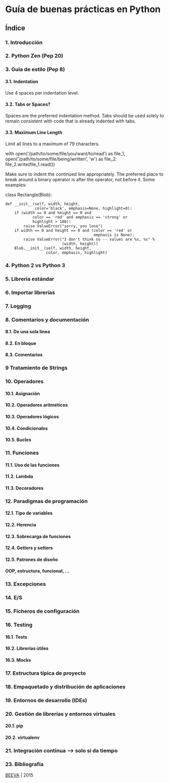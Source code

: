 # Guía de buenas prácticas en Python

## Índice

### 1. Introducción
### 2. Python Zen (Pep 20)
### 3. Guia de estilo (Pep 8)
#### 3.1. Indentation
Use 4 spaces per indentation level.

#### 3.2. Tabs or Spaces?

Spaces are the preferred indentation method.
Tabs should be used solely to remain consistent with code that is already indented with tabs.

#### 3.3. Maximum Line Length
Limit all lines to a maximum of 79 characters.

with open('/path/to/some/file/you/want/to/read') as file_1, \
     open('/path/to/some/file/being/written', 'w') as file_2:
    file_2.write(file_1.read())

Make sure to indent the continued line appropriately. The preferred place to break around a binary operator is after the operator, not before it. Some examples:

class Rectangle(Blob):

    def __init__(self, width, height,
                 color='black', emphasis=None, highlight=0):
        if (width == 0 and height == 0 and
                color == 'red' and emphasis == 'strong' or
                highlight > 100):
            raise ValueError("sorry, you lose")
        if width == 0 and height == 0 and (color == 'red' or
                                           emphasis is None):
            raise ValueError("I don't think so -- values are %s, %s" %
                             (width, height))
        Blob.__init__(self, width, height,
                      color, emphasis, highlight)
### 4. Python 2 vs Python 3
### 5. Librería estándar
### 6. Importar librerías
### 7. Logging
### 8. Comentarios y documentación
#### 8.1. De una sola línea
#### 8.2. En bloque
#### 8.3. Comentarios  
### 9 Tratamiento de Strings
### 10. Operadores
#### 10.1. Asignación   
#### 10.2. Operadores aritméticos   
#### 10.3. Operadores lógicos  
#### 10.4. Condicionales  
#### 10.5. Bucles 
### 11. Funciones
#### 11.1. Uso de las funciones  
#### 11.2. Lambda
#### 11.3. Decoradores    
### 12. Paradigmas de programación
#### 12.1. Tipo de variables   
#### 12.2. Herencia
#### 12.3. Sobrecarga de funciones   
#### 12.4. Getters y setters  
#### 12.5. Patrones de diseño 
#### OOP, estructura, funcional, ...  
### 13. Excepciones
### 14. E/S
### 15. Ficheros de configuración
### 16. Testing
#### 16.1. Tests
#### 16.2. Librerías útiles 
#### 16.3. Mocks
### 17. Estructura típica de proyecto
### 18. Empaquetado y distribución de aplicaciones
### 19. Entornos de desarrollo (IDEs)
### 20. Gestión de librerías y entornos virtuales
#### 20.1. pip   
#### 20.2. virtualenv 
### 21. Integración continua --> solo si da tiempo
### 23. Bibliografía  


[BEEVA](http://www.beeva.com) | 2015
